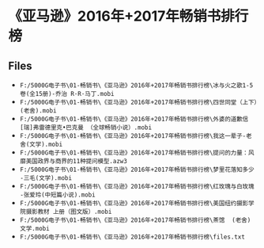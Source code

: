 # 《亚马逊》2016年+2017年畅销书排行榜

## Files

- `F:/5000G电子书\01-畅销书\《亚马逊》2016年+2017年畅销书排行榜\冰与火之歌1-5卷(全15册)-乔治 R·R·马丁.mobi`
- `F:/5000G电子书\01-畅销书\《亚马逊》2016年+2017年畅销书排行榜\四世同堂（上下）(老舍).mobi`
- `F:/5000G电子书\01-畅销书\《亚马逊》2016年+2017年畅销书排行榜\外婆的道歉信 [瑞]弗雷德里克•巴克曼 （全球畅销小说）.mobi`
- `F:/5000G电子书\01-畅销书\《亚马逊》2016年+2017年畅销书排行榜\我这一辈子-老舍(文学).mobi`
- `F:/5000G电子书\01-畅销书\《亚马逊》2016年+2017年畅销书排行榜\提问的力量：风靡美国政界与商界的11种提问模型.azw3`
- `F:/5000G电子书\01-畅销书\《亚马逊》2016年+2017年畅销书排行榜\梦里花落知多少 -三毛(文学).mobi`
- `F:/5000G电子书\01-畅销书\《亚马逊》2016年+2017年畅销书排行榜\红玫瑰与白玫瑰 -张爱玲(中短篇小说).mobi`
- `F:/5000G电子书\01-畅销书\《亚马逊》2016年+2017年畅销书排行榜\美国纽约摄影学院摄影教材 上册（图文版）.mobi`
- `F:/5000G电子书\01-畅销书\《亚马逊》2016年+2017年畅销书排行榜\茶馆  (老舍) 文学.mobi`
- `F:/5000G电子书\01-畅销书\《亚马逊》2016年+2017年畅销书排行榜\files.txt`

